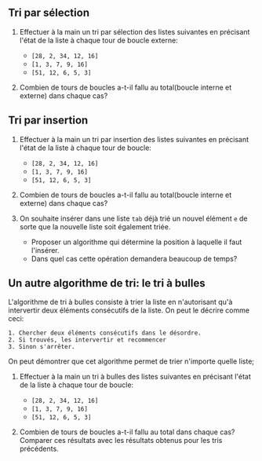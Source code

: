 ## Tri par sélection

1. Effectuer à la main un tri par sélection des listes suivantes en précisant l'état de la liste à
   chaque tour de boucle externe:
    
    - `[28, 2, 34, 12, 16]`
    - `[1, 3, 7, 9, 16]`
    - `[51, 12, 6, 5, 3]`

2. Combien de tours de boucles a-t-il fallu au total(boucle interne et externe) dans chaque cas?

## Tri par insertion

1. Effectuer à la main un tri par insertion des listes suivantes en précisant l'état de la liste à
   chaque tour de boucle:
    
    - `[28, 2, 34, 12, 16]`
    - `[1, 3, 7, 9, 16]`
    - `[51, 12, 6, 5, 3]`

2. Combien de tours de boucles a-t-il fallu au total(boucle interne et externe) dans chaque cas?


3. On souhaite insérer dans une liste `tab` déjà trié un nouvel élément `e` de sorte que la
   nouvelle liste soit également triée.

   - Proposer un algorithme qui détermine la position à laquelle il faut l'insérer.
   - Dans quel cas cette opération demandera beaucoup de temps?
   
## Un autre algorithme de tri: le tri à bulles

L'algorithme de tri à bulles consiste à trier la liste en n'autorisant qu'à intervertir deux
éléments consécutifs de la liste. On peut le décrire comme ceci:

```
1. Chercher deux éléments consécutifs dans le désordre.
2. Si trouvés, les intervertir et recommencer
3. Sinon s'arrêter.
```
On peut démontrer que cet algorithme permet de trier n'importe quelle liste;

1. Effectuer à la main un tri à bulles des listes suivantes en précisant l'état de la liste à
   chaque tour de boucle:
    
    - `[28, 2, 34, 12, 16]`
    - `[1, 3, 7, 9, 16]`
    - `[51, 12, 6, 5, 3]`

2. Combien de tours de boucles a-t-il fallu au total dans chaque cas? Comparer ces résultats avec
   les résultats obtenus pour les tris précédents.



